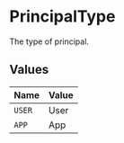 # PrincipalType

The type of principal.


## Values

| Name   | Value  |
| ------ | ------ |
| `USER` | User   |
| `APP`  | App    |